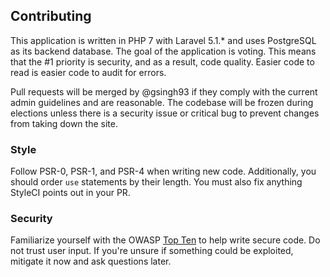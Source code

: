 ## Contributing
This application is written in PHP 7 with Laravel 5.1.* and uses PostgreSQL as its backend database. The goal of the application is voting. This means that the #1 priority is security, and as a result, code quality. Easier code to read is easier code to audit for errors.

Pull requests will be merged by @gsingh93 if they comply with the current admin guidelines and are reasonable. The codebase will be frozen during elections unless there is a security issue or critical bug to prevent changes from taking down the site.

### Style
Follow PSR-0, PSR-1, and PSR-4 when writing new code. Additionally, you should order `use` statements by their length. You must also fix anything StyleCI points out in your PR.
### Security
Familiarize yourself with the OWASP [Top Ten](https://www.owasp.org/index.php/Top_10_2013-Top_10) to help write secure code. Do not trust user input. If you're unsure if something could be exploited, mitigate it now and ask questions later.
